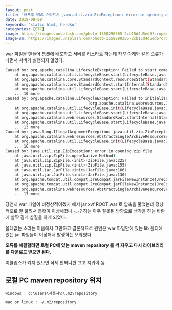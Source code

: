 ```yaml
---
layout: post
title: '배포후 WAS 스타트시 java.util.zip.ZipException: error in opening zip file 에러가 날때'
date: 2019-08-09
keywords: 'static html, heroku'
categories: [ETC]
image: https://images.unsplash.com/photo-1558290305-2cb15d4d5ed6?crop=entropy&cs=tinysrgb&fit=crop&fm=jpg&h=1200&ixid=eyJhcHBfaWQiOjF9&ixlib=rb-1.2.1&q=80&w=2000
image-sm: https://images.unsplash.com/photo-1558290305-2cb15d4d5ed6?crop=entropy&cs=tinysrgb&fit=crop&fm=jpg&h=1200&ixid=eyJhcHBfaWQiOjF9&ixlib=rb-1.2.1&q=80&w=2000
---
```


war 파일을 맨들어 톰캣에 배포하고 서버를 리스타트 하는데 자꾸 아래와 같은 오류가 나면서 서버가 실행되지 않았다.

```bash
Caused by: org.apache.catalina.LifecycleException: Failed to start component [org.apache.catalina.webresources.StandardRoot]
    at org.apache.catalina.util.LifecycleBase.start(LifecycleBase.java:167)
    at org.apache.catalina.core.StandardContext.resourcesStart(StandardContext.java:4868)
    at org.apache.catalina.core.StandardContext.startInternal(StandardContext.java:5003)
    at org.apache.catalina.util.LifecycleBase.start(LifecycleBase.java:150)
    ... 10 more
Caused by: org.apache.catalina.LifecycleException: Failed to initialize component
                                    [org.apache.catalina.webresources.JarResourceSet]
    at org.apache.catalina.util.LifecycleBase.init(LifecycleBase.java:113)
    at org.apache.catalina.util.LifecycleBase.start(LifecycleBase.java:140)
    at org.apache.catalina.webresources.StandardRoot.startInternal(StandardRoot.java:724)
    at org.apache.catalina.util.LifecycleBase.start(LifecycleBase.java:150)
    ... 13 more
Caused by: java.lang.IllegalArgumentException: java.util.zip.ZipException: error in opening zip file
    at org.apache.catalina.webresources.AbstractSingleArchiveResourceSet.initInternal(AbstractSingleArchiveResourceSet.java)
    at org.apache.catalina.util.LifecycleBase.init(LifecycleBase.java:107)
    ... 16 more
Caused by: java.util.zip.ZipException: error in opening zip file
    at java.util.zip.ZipFile.open(Native Method)
    at java.util.zip.ZipFile.<init>(ZipFile.java:225)
    at java.util.zip.ZipFile.<init>(ZipFile.java:155)
    at java.util.jar.JarFile.<init>(JarFile.java:166)
    at java.util.jar.JarFile.<init>(JarFile.java:130)
    at org.apache.tomcat.util.compat.JreCompat.jarFileNewInstance(JreCompat.java:188)
    at org.apache.tomcat.util.compat.JreCompat.jarFileNewInstance(JreCompat.java:173)
    at org.apache.catalina.webresources.AbstractSingleArchiveResourceSet.initInternal(AbstractSingleArchiveResourceSet.java)
    ... 17 more
```

<ins class="adsbygoogle"
     style="display:block; text-align:center;"
     data-ad-layout="in-article"
     data-ad-format="fluid"
     data-ad-client="ca-pub-7073298118440059"
     data-ad-slot="8400970402"></ins>

<script>
     (adsbygoogle = window.adsbygoogle || []).push({});
</script>

당연히 war 파일이 비정상적이겠지 해서 jar xvf ROOT.war 로 압축을 풀었는데 정상적으로 잘 풀려서 톰캣이 이상해졌나 -\_-? 하는 아주 잘못된 방향으로 생각을 하는 바람에 살짝 길게 삽질을 하게 되었다.

쓸데없는 소리는 이쯤에서 그만하고 결론적으로 원인은 war 파일안에 있는 lib 폴더에 있는 jar 파일들이 이상해서 발생하는 오류였다.

**오류를 해결할려면 로컬 PC에 있는 maven repository 를 싹 지우고 다시 라이브러리를 다운로드 받으면 된다.**

이클립스가 켜져 있으면 삭제 안되니깐 끄고 지워야 됨.

## 로컬 PC maven repository 위치

`windows : c:\users\사용자명\.m2\repository`

`mac or linux : ~/.m2/repository`
